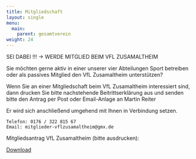 ```yaml
---
title: Mitgliedschaft
layout: single
menu:
  main:
    parent: gesamtverein
weight: 24
---
```


SEI  DABEI !!!      ->      WERDE  MITGLIED  BEIM  VFL  ZUSAMALTHEIM

Sie möchten gerne aktiv in einer unserer vier Abteilungen Sport betreiben oder als passives Mitglied den VfL Zusamaltheim unterstützen?

Wenn Sie an einer Mitgliedschaft beim VfL Zusamaltheim interessiert sind, dann drucken Sie bitte nachstehende Beitrittserklärung aus und senden bitte den Antrag per Post oder Email-Anlage an Martin Reiter

Er wird sich anschließend umgehend mit Ihnen in Verbindung setzen.

```text
Telefon: 0176 / 322 815 67
Email: mitglieder-vflzusamaltheim@gmx.de
```

Mitgliedsantrag VfL Zusamaltheim (bitte ausdrucken):

[Download](/docs/Beitragsformular_mit_SEPA_neu_2024.pdf)




